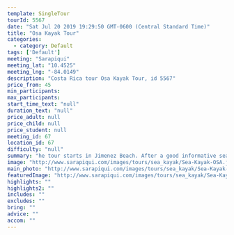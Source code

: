 ```yaml
---
template: SingleTour
tourId: 5567
date: "Sat Jul 20 2019 19:29:50 GMT-0600 (Central Standard Time)"
title: "Osa Kayak Tour"
categories: 
  - category: Default
tags: ['Default']
meeting: "Sarapiqui"
meeting_lat: "10.4525"
meeting_lng: "-84.0149"
description: "Costa Rica tour Osa Kayak Tour, id 5567"
price_from: 45
min_participants: 
max_participants: 
start_time_text: "null"
duration_text: "null"
price_adult: null
price_child: null
price_student: null
meeting_id: 67
location_id: 67
difficulty: "null"
summary: "he tour starts in Jimenez Beach. After a good informative sea-kayaking techniques lesson, and safety talk, kayakers will slowly start paddling into the Preciosa and Platanares Wildlife and Mangroves Reserve."
image: "http://www.sarapiqui.com/images/tours/sea_kayak/Sea-Kayak-OSA.jpg"
main_photo: "http://www.sarapiqui.com/images/tours/sea_kayak/Sea-Kayak-OSA.jpg"
featuredImage: "http://www.sarapiqui.com/images/tours/sea_kayak/Sea-Kayak-OSA.jpg"
highlights: ""
highlights2: ""
includes: ""
excludes: ""
bring: ""
advice: ""
accom: ""
---
```

